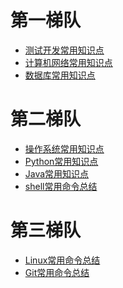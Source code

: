 






# 第一梯队
- [测试开发常用知识点](https://github.com/verolls/SDET_interview/blob/main/docs/测试开发常用知识点.md)
- [计算机网络常用知识点](https://github.com/verolls/SDET_interview/blob/main/docs/计算机网络常用知识点.md)
- [数据库常用知识点](https://github.com/verolls/SDET_interview/blob/main/docs/数据库常用知识点.md)

# 第二梯队
- [操作系统常用知识点](https://github.com/verolls/SDET_interview/blob/main/docs/操作系统常用知识点.md)
- [Python常用知识点](https://github.com/verolls/SDET_interview/blob/main/docs/Python常用知识点.md)
- [Java常用知识点]()
- [shell常用命令总结]()

# 第三梯队
- [Linux常用命令总结](https://github.com/verolls/SDET_interview/blob/main/docs/Linux常用命令总结.md)
- [Git常用命令总结](https://github.com/verolls/SDET_interview/blob/main/docs/Git常用命令总结.md)